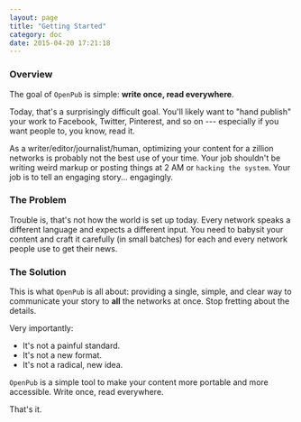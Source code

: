 ```yaml
---
layout: page
title: "Getting Started"
category: doc
date: 2015-04-20 17:21:18
---
```


### Overview

The goal of `OpenPub` is simple: **write once, read everywhere**.

Today, that's a surprisingly difficult goal. You'll likely want to "hand publish" your work to Facebook, Twitter, Pinterest, and so on --- especially if you want people to, you know, read it.


As a writer/editor/journalist/human, optimizing your content for a zillion networks is probably not the best use of your time. Your job shouldn't be writing weird markup or posting things at 2 AM or `hacking the system`. Your job is to tell an engaging story... engagingly.


### The Problem

Trouble is, that's not how the world is set up today. Every network speaks a different language and expects a different input. You need to babysit your content and craft it carefully (in small batches) for each and every network people use to get their news.


### The Solution

This is what `OpenPub` is all about: providing a single, simple, and clear way to communicate your story to **all** the networks at once. Stop fretting about the details.

Very importantly:

 - It's not a painful standard.
 - It's not a new format.
 - It's not a radical, new idea.

`OpenPub` is a simple tool to make your content more portable and more accessible. Write once, read everywhere.

That's it.
